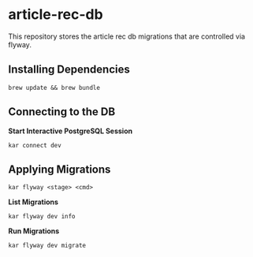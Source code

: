 # article-rec-db

This repository stores the article rec db migrations that are controlled via flyway.


## Installing Dependencies
```
brew update && brew bundle
```

## Connecting to the DB
**Start Interactive PostgreSQL Session**

```
kar connect dev
```

## Applying Migrations

```
kar flyway <stage> <cmd>
```

**List Migrations**

```
kar flyway dev info
```

**Run Migrations**

```
kar flyway dev migrate
```

